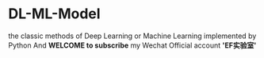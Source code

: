# DL-ML-Model
the classic methods of Deep Learning or Machine Learning implemented by Python
And __WELCOME to subscribe__ my Wechat Official account __'EF实验室'__
